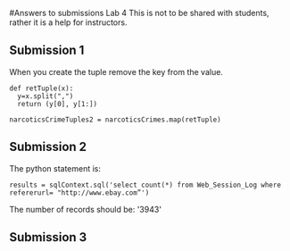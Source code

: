 #Answers to submissions Lab 4
This is not to be shared with students, rather it is a help for instructors.

## Submission 1
When you create the tuple remove the key from the value.

```
def retTuple(x):
  y=x.split(",")
  return (y[0], y[1:])
```

```
narcoticsCrimeTuples2 = narcoticsCrimes.map(retTuple)
```


## Submission 2

The python statement is:
```
results = sqlContext.sql('select count(*) from Web_Session_Log where refererurl= "http://www.ebay.com”')
```

The number of records should be: '3943'


## Submission 3
